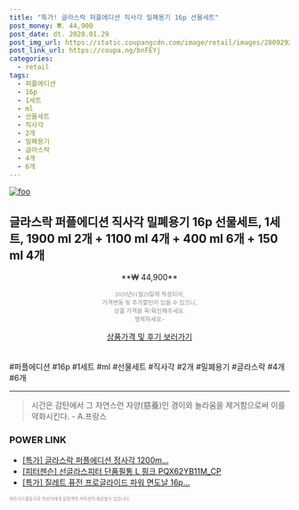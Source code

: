 ```yaml
--- 
title: "특가! 글라스락 퍼플에디션 직사각 밀폐용기 16p 선물세트" 
post_money: ₩. 44,900 
post_date: dt. 2020.01.29 
post_img_url: https://static.coupangcdn.com/image/retail/images/280929296555377-b0076c96-fafd-4a9e-b31d-a88635c20b07.jpg 
post_link_url: https://coupa.ng/bnFEYj 
categories: 
  - retail 
tags: 
  - 퍼플에디션 
  - 16p 
  - 1세트 
  - ml 
  - 선물세트 
  - 직사각 
  - 2개 
  - 밀폐용기 
  - 글라스락 
  - 4개 
  - 6개 
--- 
```

[![foo](https://static.coupangcdn.com/image/retail/images/280929296555377-b0076c96-fafd-4a9e-b31d-a88635c20b07.jpg)](https://coupa.ng/bnFEYj) 

## 글라스락 퍼플에디션 직사각 밀폐용기 16p 선물세트, 1세트, 1900 ml 2개 + 1100 ml 4개 + 400 ml 6개 + 150 ml 4개 
<p style="text-align: center;">**₩ 44,900**</p> 
<p style="text-align: center;"><span style="color: #898c8f; font-family: Georgia,Times,serif; font-size: 0.75em;">2020년01월29일에 작성되어, <br>가격변동 및 추가할인이 있을 수 있으니,<br> 상품 가격을 꼭!확인해주세요.<br>행복하세요~</span> 
</p>	 
<div markdown="0" style="text-align: center;"><a href="https://coupa.ng/bnFEYj" class="btn btn--success">상품가격 및 후기 보러가기</a></div> 
<br><br> 
  #퍼플에디션 #16p #1세트 #ml #선물세트 #직사각 #2개 #밀폐용기 #글라스락 #4개 #6개 
<hr> 

> 시간은 감탄에서 그 자연스런 자양(慈養)인 경이와 놀라움을 제거함으로써 이를 약화시킨다. - A.프랑스 


### POWER LINK

* <a href="https://blog.naver.com/sakai111/221790281685" target="_blank">[특가] 글라스락 퍼플에디션 정사각 1200m...</a>
* <a href="https://blog.naver.com/sakai111/221776029076" target="_blank">[피터젠슨] 선글라스피터 단품필통 L 핑크 PQX62YB11M_CP</a>
* <a href="https://blog.naver.com/an0733/221785996174" target="_blank">[특가] 질레트 퓨전 프로글라이드 파워 면도날 16p...</a>

<span style="color: #898c8f; font-family: Georgia,Times,serif; font-size: 0.55em;">파트너스활동으로 작성자에게 일정액의 커미션이 제공될수 있습니다.</span> 
